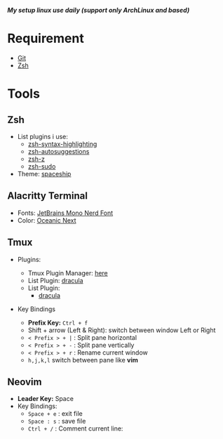 ***My setup linux use daily (support only ArchLinux and based)***
# Requirement

- [Git](https://github.com/git/git) <br/>
- [Zsh](https://www.zsh.org/)

# Tools

## Zsh

- List plugins i use:
  - [zsh-syntax-highlighting](https://github.com/zsh-users/zsh-syntax-highlighting)
  - [zsh-autosuggestions](https://github.com/zsh-users/zsh-autosuggestions)
  - [zsh-z](https://github.com/agkozak/zsh-z)
  - [zsh-sudo](https://github.com/ohmyzsh/ohmyzsh/tree/master/plugins/sudo)
- Theme: [spaceship](https://github.com/spaceship-prompt/spaceship-prompt)

## Alacritty Terminal

- Fonts: [JetBrains Mono Nerd Font](https://github.com/mngnt/dotfiles/tree/main/fonts)
- Color: [Oceanic Next](https://github.com/eendroroy/alacritty-theme/blob/master/themes/oceanic_next.yaml)

## Tmux
- Plugins: 
  + Tmux Plugin Manager: [here](https://github.com/tmux-plugins/tpm)
  + List Plugin: [dracula](https://draculatheme.com/tmux)
  + List Plugin: 
    * [dracula](https://draculatheme.com/tmux)

- Key Bindings
  - **Prefix Key:** `Ctrl + f`
  - Shift + arrow (Left & Right): switch between window Left or Right
  - `< Prefix > + |` : Split pane horizontal
  - `< Prefix > + -` : Split pane vertically
  - `< Prefix > + r` : Rename current window
  - `h,j,k,l` switch between pane like **vim**

## Neovim
- **Leader Key:** Space
- Key Bindings:
  - `Space + e` : exit file
  - `Space : s` : save file
  - `Ctrl + /`  : Comment current line:

